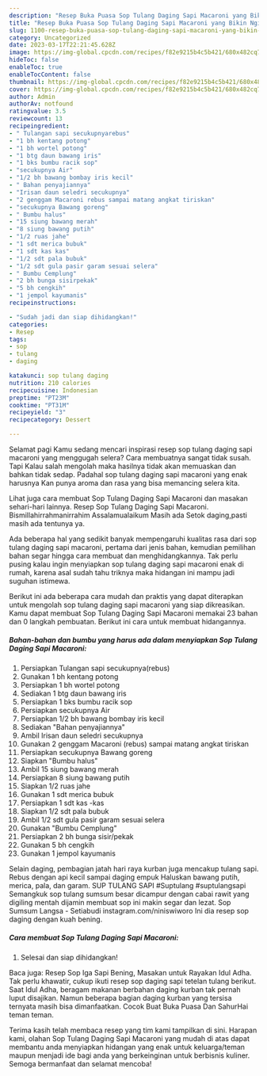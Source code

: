 ```yaml
---
description: "Resep Buka Puasa Sop Tulang Daging Sapi Macaroni yang Bikin Ngiler"
title: "Resep Buka Puasa Sop Tulang Daging Sapi Macaroni yang Bikin Ngiler"
slug: 1100-resep-buka-puasa-sop-tulang-daging-sapi-macaroni-yang-bikin-ngiler
category: Uncategorized
date: 2023-03-17T22:21:45.628Z
image: https://img-global.cpcdn.com/recipes/f82e9215b4c5b421/680x482cq70/sop-tulang-daging-sapi-macaroni-foto-resep-utama.jpg
hideToc: false
enableToc: true
enableTocContent: false
thumbnail: https://img-global.cpcdn.com/recipes/f82e9215b4c5b421/680x482cq70/sop-tulang-daging-sapi-macaroni-foto-resep-utama.jpg
cover: https://img-global.cpcdn.com/recipes/f82e9215b4c5b421/680x482cq70/sop-tulang-daging-sapi-macaroni-foto-resep-utama.jpg
author: Admin
authorAv: notfound
ratingvalue: 3.5
reviewcount: 13
recipeingredient:
- " Tulangan sapi secukupnyarebus"
- "1 bh kentang potong"
- "1 bh wortel potong"
- "1 btg daun bawang iris"
- "1 bks bumbu racik sop"
- "secukupnya Air"
- "1/2 bh bawang bombay iris kecil"
- " Bahan penyajiannya"
- "Irisan daun seledri secukupnya"
- "2 genggam Macaroni rebus sampai matang angkat tiriskan"
- "secukupnya Bawang goreng"
- " Bumbu halus"
- "15 siung bawang merah"
- "8 siung bawang putih"
- "1/2 ruas jahe"
- "1 sdt merica bubuk"
- "1 sdt kas kas"
- "1/2 sdt pala bubuk"
- "1/2 sdt gula pasir garam sesuai selera"
- " Bumbu Cemplung"
- "2 bh bunga sisirpekak"
- "5 bh cengkih"
- "1 jempol kayumanis"
recipeinstructions:

- "Sudah jadi dan siap dihidangkan!"
categories:
- Resep
tags:
- sop
- tulang
- daging

katakunci: sop tulang daging 
nutrition: 210 calories
recipecuisine: Indonesian
preptime: "PT23M"
cooktime: "PT31M"
recipeyield: "3"
recipecategory: Dessert

---
```



Selamat pagi Kamu sedang mencari inspirasi resep sop tulang daging sapi macaroni yang menggugah selera? Cara membuatnya sangat tidak susah. Tapi Kalau salah mengolah maka hasilnya tidak akan memuaskan dan bahkan tidak sedap. Padahal sop tulang daging sapi macaroni yang enak harusnya Kan punya aroma dan rasa yang bisa memancing selera kita.


Lihat juga cara membuat Sop Tulang Daging Sapi Macaroni dan masakan sehari-hari lainnya. Resep Sop Tulang Daging Sapi Macaroni. Bismillahirrahmanirrahim Assalamualaikum Masih ada Setok daging,pasti masih ada tentunya ya.

Ada beberapa hal yang sedikit banyak mempengaruhi kualitas rasa dari sop tulang daging sapi macaroni, pertama dari jenis bahan, kemudian pemilihan bahan segar hingga cara membuat dan menghidangkannya. Tak perlu pusing kalau ingin menyiapkan sop tulang daging sapi macaroni enak di rumah, karena asal sudah tahu triknya maka hidangan ini mampu jadi suguhan istimewa.


Berikut ini ada beberapa cara mudah dan praktis yang dapat diterapkan untuk mengolah sop tulang daging sapi macaroni yang siap dikreasikan. Kamu dapat membuat Sop Tulang Daging Sapi Macaroni memakai 23 bahan dan 0 langkah pembuatan. Berikut ini cara untuk membuat hidangannya.

<!--inarticleads1-->

##### Bahan-bahan dan bumbu yang harus ada dalam menyiapkan Sop Tulang Daging Sapi Macaroni:

1. Persiapkan  Tulangan sapi secukupnya(rebus)
1. Gunakan 1 bh kentang potong
1. Persiapkan 1 bh wortel potong
1. Sediakan 1 btg daun bawang iris
1. Persiapkan 1 bks bumbu racik sop
1. Persiapkan secukupnya Air
1. Persiapkan 1/2 bh bawang bombay iris kecil
1. Sediakan  &#34;Bahan penyajiannya&#34;
1. Ambil Irisan daun seledri secukupnya
1. Gunakan 2 genggam Macaroni (rebus) sampai matang angkat tiriskan
1. Persiapkan secukupnya Bawang goreng
1. Siapkan  &#34;Bumbu halus&#34;
1. Ambil 15 siung bawang merah
1. Persiapkan 8 siung bawang putih
1. Siapkan 1/2 ruas jahe
1. Gunakan 1 sdt merica bubuk
1. Persiapkan 1 sdt kas -kas
1. Siapkan 1/2 sdt pala bubuk
1. Ambil 1/2 sdt gula pasir garam sesuai selera
1. Gunakan  &#34;Bumbu Cemplung&#34;
1. Persiapkan 2 bh bunga sisir/pekak
1. Gunakan 5 bh cengkih
1. Gunakan 1 jempol kayumanis


Selain daging, pembagian jatah hari raya kurban juga mencakup tulang sapi. Rebus dengan api kecil sampai daging empuk Haluskan bawang putih, merica, pala, dan garam. SUP TULANG SAPI #Suptulang #suptulangsapi Semangkuk sop tulang sumsum besar dicampur dengan cabai rawit yang digiling mentah dijamin membuat sop ini makin segar dan lezat. Sop Sumsum Langsa - Setiabudi instagram.com/niniswiworo Ini dia resep sop daging dengan kuah bening. 

<!--inarticleads2-->

##### Cara membuat Sop Tulang Daging Sapi Macaroni:


1. Selesai dan siap dihidangkan!

Baca juga: Resep Sop Iga Sapi Bening, Masakan untuk Rayakan Idul Adha. Tak perlu khawatir, cukup ikuti resep sop daging sapi tetelan tulang berikut. Saat Idul Adha, beragam makanan berbahan daging kurban tak pernah luput disajikan. Namun beberapa bagian daging kurban yang tersisa ternyata masih bisa dimanfaatkan. Cocok Buat Buka Puasa Dan SahurHai teman teman. 

Terima kasih telah membaca resep yang tim kami tampilkan di sini. Harapan kami, olahan Sop Tulang Daging Sapi Macaroni yang mudah di atas dapat membantu anda menyiapkan hidangan yang enak untuk keluarga/teman maupun menjadi ide bagi anda yang berkeinginan untuk berbisnis kuliner. Semoga bermanfaat dan selamat mencoba!
